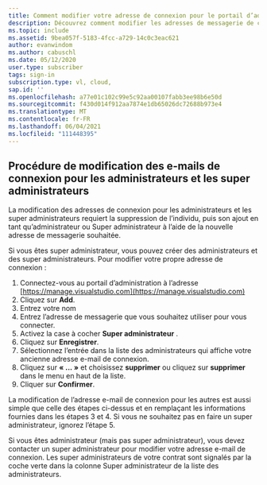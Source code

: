 ```yaml
---
title: Comment modifier votre adresse de connexion pour le portail d’administration des abonnements
description: Découvrez comment modifier les adresses de messagerie de connexion pour les administrateurs et les super administrateurs des abonnements Visual Studio
ms.topic: include
ms.assetid: 9bea057f-5183-4fcc-a729-14c0c3eac621
author: evanwindom
ms.author: cabuschl
ms.date: 05/12/2020
user.type: subscriber
tags: sign-in
subscription.type: vl, cloud,
sap.id: ''
ms.openlocfilehash: a77e01c102c99e5c92aa00107fabb3ee98b6e50d
ms.sourcegitcommit: f430d014f912aa7874e1db65026dc72688b973e4
ms.translationtype: MT
ms.contentlocale: fr-FR
ms.lasthandoff: 06/04/2021
ms.locfileid: "111448395"
---
```

## <a name="how-to-change-sign-in-emails-for-admins-and-super-admins"></a>Procédure de modification des e-mails de connexion pour les administrateurs et les super administrateurs

La modification des adresses de connexion pour les administrateurs et les super administrateurs requiert la suppression de l’individu, puis son ajout en tant qu’administrateur ou Super administrateur à l’aide de la nouvelle adresse de messagerie souhaitée. 

Si vous êtes super administrateur, vous pouvez créer des administrateurs et des super administrateurs.  Pour modifier votre propre adresse de connexion :
1. Connectez-vous au portail d’administration à l’adresse [https://manage.visualstudio.com](https://manage.visualstudio.com)
0. Cliquez sur **Add**.
0. Entrez votre nom 
0. Entrez l’adresse de messagerie que vous souhaitez utiliser pour vous connecter.
0. Activez la case à cocher **Super administrateur** .
0. Cliquez sur **Enregistrer**.
0. Sélectionnez l’entrée dans la liste des administrateurs qui affiche votre ancienne adresse e-mail de connexion.
0. Cliquez sur **« ... »** et choisissez **supprimer** ou cliquez sur **supprimer** dans le menu en haut de la liste.
0. Cliquer sur **Confirmer**.

La modification de l’adresse e-mail de connexion pour les autres est aussi simple que celle des étapes ci-dessus et en remplaçant les informations fournies dans les étapes 3 et 4.  Si vous ne souhaitez pas en faire un super administrateur, ignorez l’étape 5.

Si vous êtes administrateur (mais pas super administrateur), vous devez contacter un super administrateur pour modifier votre adresse e-mail de connexion.  Les super administrateurs de votre contrat sont signalés par la coche verte dans la colonne Super administrateur de la liste des administrateurs.  